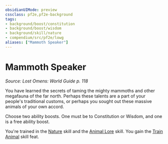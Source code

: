 ```yaml
---
obsidianUIMode: preview
cssclass: pf2e,pf2e-background
tags:
- background/boost/constitution
- background/boost/wisdom
- background/skill/nature
- compendium/src/pf2e/lowg
aliases: ["Mammoth Speaker"]
---
```

# Mammoth Speaker
*Source: Lost Omens: World Guide p. 118*  

You have learned the secrets of taming the mighty mammoths and other megafauna of the far north. Perhaps these talents are a part of your people's traditional customs, or perhaps you sought out these massive animals of your own accord.

Choose two ability boosts. One must be to Constitution or Wisdom, and one is a free ability boost.

You're trained in the [Nature](skills.md#Nature) skill and the [Animal Lore](skills.md#Lore) skill. You gain the [Train Animal](train-animal.md) skill feat.